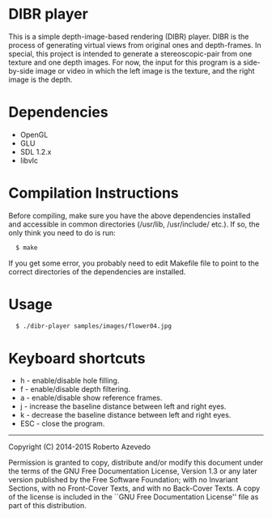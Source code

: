 DIBR player
===========
This is a simple depth-image-based rendering (DIBR) player. DIBR is the process
of generating virtual views from original ones and depth-frames. In special,
this project is intended to generate a stereoscopic-pair from one texture and
one depth images. For now, the input for this program is a side-by-side image or
video in which the left image is the texture, and the right image is the depth.

Dependencies
============
  * OpenGL
  * GLU 
  * SDL 1.2.x
  * libvlc

Compilation Instructions
========================
Before compiling, make sure you have the above dependencies installed and
accessible in common directories (/usr/lib, /usr/include/ etc.). If so, the
only think you need to do is run:

```bash
  $ make
```

If you get some error, you probably need to edit Makefile file to point to the
correct directories of the dependencies are installed.

Usage
=====

```bash
  $ ./dibr-player samples/images/flower04.jpg
```

Keyboard shortcuts
==================
  - h   - enable/disable hole filling.
  - f   - enable/disable depth filtering.
  - a   - enable/disable show reference frames.
  - j   - increase the baseline distance between left and right eyes.
  - k   - decrease the baseline distance between left and right eyes.
  - ESC - close the program.


----
Copyright (C) 2014-2015 Roberto Azevedo

Permission is granted to copy, distribute and/or modify this document under
the terms of the GNU Free Documentation License, Version 1.3 or any later
version published by the Free Software Foundation; with no Invariant
Sections, with no Front-Cover Texts, and with no Back-Cover Texts. A copy
of the license is included in the ``GNU Free Documentation License'' file as
part of this distribution.

